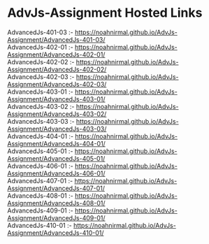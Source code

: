 # AdvJs-Assignment Hosted Links

AdvancedJs-401-03  :-  https://noahnirmal.github.io/AdvJs-Assignment/AdvancedJs-401-03/ \
AdvancedJs-402-01  :-  https://noahnirmal.github.io/AdvJs-Assignment/AdvancedJs-402-01/ \
AdvancedJs-402-02  :-  https://noahnirmal.github.io/AdvJs-Assignment/AdvancedJs-402-02/ \
AdvancedJs-402-03  :-  https://noahnirmal.github.io/AdvJs-Assignment/AdvancedJs-402-03/ \
AdvancedJs-403-01  :-  https://noahnirmal.github.io/AdvJs-Assignment/AdvancedJs-403-01/ \
AdvancedJs-403-02  :-  https://noahnirmal.github.io/AdvJs-Assignment/AdvancedJs-403-02/ \
AdvancedJs-403-03  :-  https://noahnirmal.github.io/AdvJs-Assignment/AdvancedJs-403-03/ \
AdvancedJs-404-01  :-  https://noahnirmal.github.io/AdvJs-Assignment/AdvancedJs-404-01/ \
AdvancedJs-405-01  :-  https://noahnirmal.github.io/AdvJs-Assignment/AdvancedJs-405-01/ \
AdvancedJs-406-01  :-  https://noahnirmal.github.io/AdvJs-Assignment/AdvancedJs-406-01/ \
AdvancedJs-407-01  :-  https://noahnirmal.github.io/AdvJs-Assignment/AdvancedJs-407-01/ \
AdvancedJs-408-01  :-  https://noahnirmal.github.io/AdvJs-Assignment/AdvancedJs-408-01/ \
AdvancedJs-409-01  :-  https://noahnirmal.github.io/AdvJs-Assignment/AdvancedJs-409-01/ \
AdvancedJs-410-01  :-  https://noahnirmal.github.io/AdvJs-Assignment/AdvancedJs-410-01/ 





